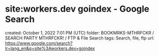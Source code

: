 # site:workers.dev goindex - Google Search

created: October 1, 2022 7:01 PM (UTC)
folder: BOOKMRKS-MTHRFCKR / SEARCH PARTY MTHRFCKR! / FTP & File Search
tags: Search, file, ftp
url: https://www.google.com/search?lr=lang_en&q=site%3Aworkers.dev+goindex